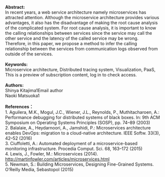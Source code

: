 **Abstract:**  
In recent years, a web service architecture namely microservices has attracted attention. Although the microservice architecture provides various advantages, it also has the disadvantage of making the root cause analysis of the complicated system. For root cause analysis, it is important to know the calling relationships between services since the service may call the other service and the latency of the called service may be wrong. Therefore, in this paper, we propose a method to infer the calling relationship between the services from communication logs observed from outside of the services.  
</br>
**Keywords:**  
Microservice architecture, Distributed tracing system, Visualization, PaaS, 
This is a preview of subscription content, log in to check access.
</br>  
**Authors:**  
Shinya Kitajima1Email author  
Naoki Matsuoka1
</br>  
**References：**  
1.
Aguilera, M.K., Mogul, J.C., Wiener, J.L., Reynolds, P., Muthitacharoen, A.: Performance debugging for distributed systems of black boxes. In: 9th ACM Symposium on Operating Systems Principles (SOSP), pp. 74–89 (2003)  
2.
Balalaie, A., Heydarnoori, A., Jamshidi, P.: Microservices architecture enables DevOps: migration to a cloud-native architecture. IEEE Softw. 33(3), 42–52 (2016)  
3.
Ciuffoletti, A.: Automated deployment of a microservice-based monitoring infrastructure. Procedia Comput. Sci. 68, 163–172 (2015)  
4.
Lewis, J., Fowler, M.: Microservices (2014). http://martinfowler.com/articles/microservices.html  
5.
Newman, S.: Building Microservices, Designing Fine-Grained Systems. O’Reilly Media, Sebastopol (2015)  

